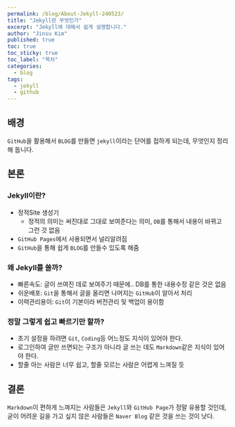 ```yaml
---
permalink: /blog/About-Jekyll-240523/
title: "Jekyll란 무엇인가"
excerpt: "Jekyll에 대해서 쉽게 설명합니다."
author: "Jinsu Kim"
published: true
toc: true
toc_sticky: true
toc_label: "목차"
categories:
  - blog
tags:
  - jekyll
  - github
---
```


## 배경

`GitHub`을 활용해서 `BLOG`를 만들면 `jekyll`이라는 단어를 접하게 되는데, 무엇인지 정리해 둡니다.

## 본론

### Jekyll이란?

- 정적Site 생성기
  - 정적의 의미는 써진대로 그대로 보여준다는 의미, `DB`를 통해서 내용이 바뀌고 그런 것 없음
- `GitHub Pages`에서 사용되면서 널리알려짐
- `GitHub`을 통해 쉽게 `BLOG`를 만들수 있도록 해줌

### 왜 Jekyll를 쓸까?

- 빠른속도: 글이 쓰여진 데로 보여주기 때문에.. DB를 통한 내용수정 같은 것은 없음
- 쉬운배포: `Git`을 통해서 글을 올리면 나머지는 `GitHub`이 알아서 처리
- 이력관리용이: `Git`이 기본이라 버전관리 및 백업이 용이함

### 정말 그렇게 쉽고 빠르기만 할까?

- 초기 설정을 하려면 `Git`, `Coding`등 어느정도 지식이 있어야 한다.
- 로그인하여 글만 쓰면되는 구조가 아니라 글 쓰는 데도 `Markdown`같은 지식이 있어야 한다.
- 할줄 아는 사람은 너무 쉽고, 할줄 모르는 사람은 어렵게 느껴질 듯

## 결론

`Markdown`이 편하게 느껴지는 사람들은 `Jekyll`와 `GitHub Page`가 정말 유용할 것인데, 굳이 어려운 길을 가고 싶지 않은 사람들은 `Naver Blog` 같은 것을 쓰는 것이 낫다.